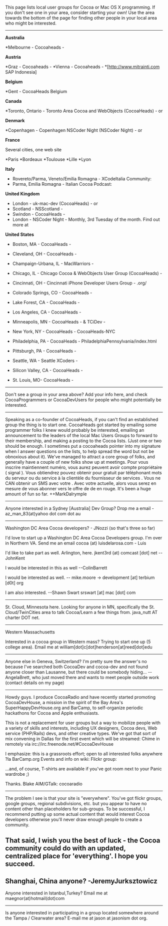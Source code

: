 This page lists local user groups for Cocoa or Mac OS X programming. If you don't see one in your area, consider starting your own! Use the area towards the bottom of the page for finding other people in your local area who might be interested.

----

**Australia**

*Melbourne - Cocoaheads - 


**Austria**

*Graz - Cocoaheads - 
*Vienna - Cocoaheads - 
*[http://www.mitrainti.com SAP Indonesia]

**Belgium**

*Gent - CocoaHeads Belgium


**Canada**


*Toronto, Ontario - Toronto Area Cocoa and WebObjects (CocoaHeads) - or 


**Denmark**


*Copenhagen - Copenhagen NSCoder Night (NSCoder Night) - or 


**France**

Several cities, one web site


*Paris
*Bordeaux
*Toulouse
*Lille
*Lyon


**Italy**

* Rovereto/Parma, Veneto/Emilia Romagna - XCodeItalia Community: 
* Parma, Emilia Romagna - Italian Cocoa Podcast:


**United Kingdom**

* London - uk-mac-dev (CocoaHeads) - or 
* Scotland - NSScotland - 
* Swindon - CocoaHeads - 
* London - NSCoder Night - Monthly, 3rd Tuesday of the month. Find out more at 


**United States**

* Boston, MA - CocoaHeads -

* Cleveland, OH - CocoaHeads - 

* Champaign-Urbana, IL - MacWarriors - 

* Chicago, IL - Chicago Cocoa & WebObjects User Group (CocoaHeads) - 

* Cincinnati, OH - Cincinnati iPhone Developer Users Group - .org/

* Colorado Springs, CO - CocoaHeads - 

* Lake Forest, CA - CocoaHeads - 

* Los Angeles, CA - CocoaHeads - 

* Minneapolis, MN - CocoaHeads - & TCiDev - 

* New York, NY - CocoaHeads - CocoaHeads-NYC

* Philadelphia, PA - CocoaHeads - PhiladelphiaPennsylvania/index.html

* Pittsburgh, PA - CocoaHeads - 

* Seattle, WA - Seattle XCoders - 

* Silicon Valley, CA - CocoaHeads - 

* St. Louis, MO- CocoaHeads -



----

Don't see a group in your area above? Add your info here, and check CocoaProgrammers or CocoaDevUsers for people who might potentially be interested.

----

Speaking as a co-founder of CocoaHeads, if you can't find an established group the thing is to start one.  CocoaHeads got started by emailing some programmer folks I knew would probably be interested, emailing an announcement to the leaders of the local Mac Users Groups to forward to their membership, and making a posting to the Cocoa lists. (Just one or two should be enough.  I sometimes put a cocoaheads pointer into my signature when I answer questions on the lists, to help spread the word but not be obnoxious about it).  We've managed to attract a core group of folks, and generally have a couple of new folks show up at meetings. Pour vous inscrire maintiennent numéro, vous aurez peuvent avoir compte propriétaire ( signal ). Vous obtiendrez pouvez obtenir pour gratuit par téléphonant mots du serveur ou du service à la clientèle du fournisseur de services . Vous ne CAN obtenir un SMS avec votre . Avec votre actuelle, alors vous serez en mesure de vous abonner vers le offre de de en rouge. It's been a huge amount of fun so far.  ++MarkDalrymple

----

Anyone interested in a Sydney [Australia] Dev Group? Drop me a email - az_man_83(at)yahoo dot com dot au

----

Washington DC Area Cocoa developers? - JNozzi (so that's three so far)

I'd love to start up a Washington DC Area Cocoa Developers group.  I'm over in Northern VA. Send me an email cocoa (at) luisdelarosa.com - Luis

I'd like to take part as well.  Arlington, here.  jkent3rd (at) comcast [dot] net --JohnKent

I would be interested in this as well --ColinBarrett

I would be interested as well. -- mike.moore ->  development [at] terbium [d0t] org

I am also interested. --Shawn Swart srswart [at] mac [dot] com

----

St. Cloud, Minnesota here.  Looking for anyone in MN, specifically the St. Cloud/TwinCities area to talk Cocoa/Learn a few things from.  java_nutt AT charter DOT net.

----

Western Massachusetts

Interested in a cocoa group in Western mass?  Trying to start one up (5 college area).  Email me at william[dot]c[dot]henderson[at]reed[dot]edu

----

Anyone else in Geneva, Switzerland? I'm pretty sure the answer's no because I've searched both CocoaDev and cocoa-dev and not found anyone closer than Lausanne, but there could be somebody hiding... -- AngelaBrett, who just moved there and wants to meet people outside work (contact details on my page)

----

Howdy guys. I produce CocoaRadio and have recently started promoting CocoaDevHouse, a mission in the spirit of the Bay Area's SuperHappyDevHouse.org and BarCamp, to self-organize periodic hackathons for Cocoa and Apple enthusiasts. 

This is not a replacement for user groups but a way to mobilize people with a variety of skills and interests, including UX designers, Cocoa devs, Web service (PHP/Rails) devs, and other creative types. We've got that sort of mix convening in Dallas for the first event which will be streamed: Chime in remotely via irc://irc.freenode.net/#CocoaDevHouse 

I emphasize: this is a grassroots effort; open to all interested folks anywhere ?la BarCamp.org
Events and info on wiki: 
Flickr group: 

...and, of course, T-shirts are available if you've got room next to your Panic wardrobe ;) 

Thanks. Blake  AIM/GTalk: cocoaradio
 
----
The problem I see is that your site is "everywhere". You've got flickr groups, google groups, regional subdivisions, etc. but you appear to have no content other than placeholders for sub-groups. To be successful, I recommend putting up some actual content that would interest Cocoa developers otherwise you'll never draw enough people to create a community.

That said, I wish you the best of luck - the Cocoa community could do with an updated, centralized place for 'everything'. I hope you succeed.
----

Shanghai, China anyone? -JeremyJurksztowicz
----
Anyone interested in Istanbul,Turkey? Email me at maegnor(at)hotmail(dot)com

----

Is anyone interested in participating in a group located somewhere around the Tampa / Clearwater area? E-mail me at jason at jasonism dot org.
